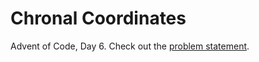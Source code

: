 # Chronal Coordinates

Advent of Code, Day 6. Check out the [problem statement](https://adventofcode.com/2018/day/6).
